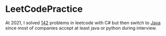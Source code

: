 # LeetCodePractice
At 2021, I solved [142](https://github.com/zycooper/LeetCodePractice/tree/main/c%23) problems in leetcode with C#
but then switch to [Java](https://github.com/zycooper/LeetCodePractice/tree/main/Java) since most of companies accept at least java or python during interview.
